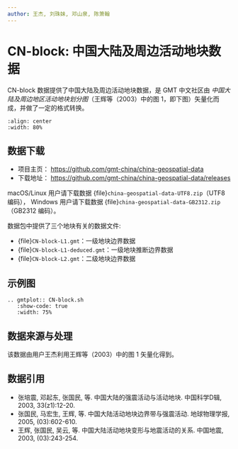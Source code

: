 ```yaml
---
author: 王杰, 刘珠妹, 邓山泉, 陈箫翰
---
```


# CN-block: 中国大陆及周边活动地块数据

CN-block 数据提供了中国大陆及周边活动地块数据，是 GMT 中文社区由
*中国大陆及周边地区活动地块划分图*（王辉等（2003）中的图 1，即下图）矢量化而成，并做了一定的格式转换。

```{image} CN-block.jpg
:align: center
:width: 80%
```

## 数据下载

- 项目主页： <https://github.com/gmt-china/china-geospatial-data>
- 下载地址： <https://github.com/gmt-china/china-geospatial-data/releases>

macOS/Linux 用户请下载数据 {file}`china-geospatial-data-UTF8.zip`（UTF8 编码），
Windows 用户请下载数据 {file}`china-geospatial-data-GB2312.zip`（GB2312 编码）。

数据包中提供了三个地块有关的数据文件:

- {file}`CN-block-L1.gmt`：一级地块边界数据
- {file}`CN-block-L1-deduced.gmt`：一级地块推断边界数据
- {file}`CN-block-L2.gmt`：二级地块边界数据

## 示例图

```{eval-rst}
.. gmtplot:: CN-block.sh
   :show-code: true
   :width: 75%
```

## 数据来源与处理

该数据由用户王杰利用王辉等（2003）中的图 1 矢量化得到。

## 数据引用

- 张培震, 邓起东, 张国民, 等.
  中国大陆的强震活动与活动地块.
  中国科学D辑, 2003, 33(z1):12-20.
- 张国民, 马宏生, 王辉, 等.
  中国大陆活动地块边界带与强震活动.
  地球物理学报, 2005, (03):602-610.
- 王辉, 张国民, 吴云, 等.
  中国大陆活动地块变形与地震活动的关系.
  中国地震, 2003, (03):243-254.
